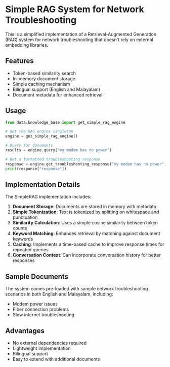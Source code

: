 # Simple RAG System for Network Troubleshooting

This is a simplified implementation of a Retrieval-Augmented Generation (RAG) system for network troubleshooting that doesn't rely on external embedding libraries.

## Features

- Token-based similarity search
- In-memory document storage
- Simple caching mechanism
- Bilingual support (English and Malayalam)
- Document metadata for enhanced retrieval

## Usage

```python
from data.knowledge_base import get_simple_rag_engine

# Get the RAG engine singleton
engine = get_simple_rag_engine()

# Query for documents
results = engine.query("my modem has no power")

# Get a formatted troubleshooting response
response = engine.get_troubleshooting_response("my modem has no power")
print(response["response"])
```

## Implementation Details

The SimpleRAG implementation includes:

1. **Document Storage**: Documents are stored in memory with metadata
2. **Simple Tokenization**: Text is tokenized by splitting on whitespace and punctuation
3. **Similarity Calculation**: Uses a simple cosine similarity between token counts
4. **Keyword Matching**: Enhances retrieval by matching against document keywords
5. **Caching**: Implements a time-based cache to improve response times for repeated queries
6. **Conversation Context**: Can incorporate conversation history for better responses

## Sample Documents

The system comes pre-loaded with sample network troubleshooting scenarios in both English and Malayalam, including:

- Modem power issues
- Fiber connection problems
- Slow internet troubleshooting

## Advantages

- No external dependencies required
- Lightweight implementation
- Bilingual support
- Easy to extend with additional documents 